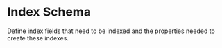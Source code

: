 # Index Schema

Define index fields that need to be indexed and the properties needed to create
these indexes.
